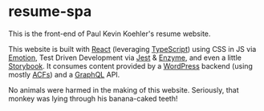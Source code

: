 # resume-spa

This is the front-end of Paul Kevin Koehler's resume website.

This website is built with [React](https://reactjs.org/) (leveraging [TypeScript](https://www.typescriptlang.org/)) using CSS in JS via [Emotion](https://emotion.sh/), Test Driven Development via [Jest](https://jestjs.io/) &amp; [Enzyme](https://airbnb.io/enzyme/), and even a little [Storybook](https://storybook.js.org/). It consumes content provided by a [WordPress](https://wordpress.org/) backend (using mostly [ACFs](https://www.advancedcustomfields.com/)) and a [GraphQL](https://graphql.org/) API.

No animals were harmed in the making of this website. Seriously, that monkey was lying through his banana-caked teeth!
